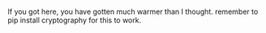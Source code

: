 If you got here, you have gotten much warmer than I thought.
remember to pip install cryptography for this to work.
